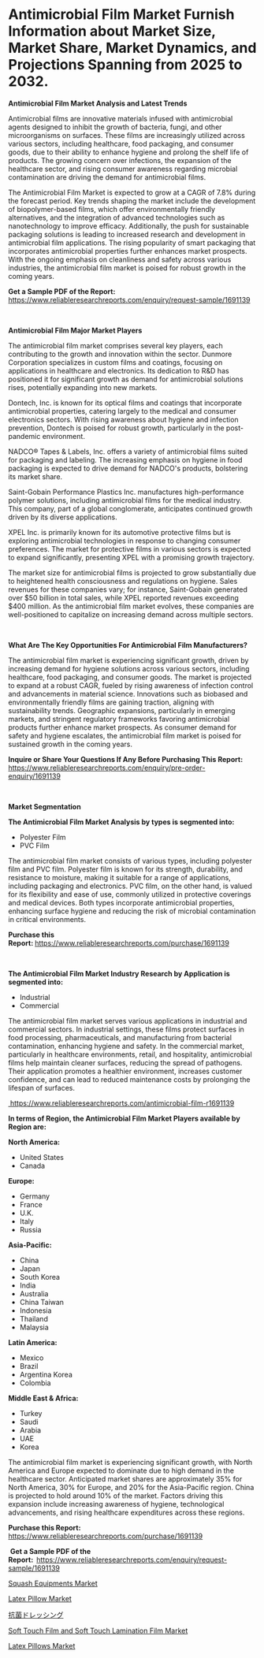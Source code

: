 <p><h1>Antimicrobial Film Market Furnish Information about Market Size, Market Share, Market Dynamics, and Projections Spanning from 2025 to 2032.</h1></p><p><strong>Antimicrobial Film Market Analysis and Latest Trends</strong></p>
<p><p>Antimicrobial films are innovative materials infused with antimicrobial agents designed to inhibit the growth of bacteria, fungi, and other microorganisms on surfaces. These films are increasingly utilized across various sectors, including healthcare, food packaging, and consumer goods, due to their ability to enhance hygiene and prolong the shelf life of products. The growing concern over infections, the expansion of the healthcare sector, and rising consumer awareness regarding microbial contamination are driving the demand for antimicrobial films.</p><p>The Antimicrobial Film Market is expected to grow at a CAGR of 7.8% during the forecast period. Key trends shaping the market include the development of biopolymer-based films, which offer environmentally friendly alternatives, and the integration of advanced technologies such as nanotechnology to improve efficacy. Additionally, the push for sustainable packaging solutions is leading to increased research and development in antimicrobial film applications. The rising popularity of smart packaging that incorporates antimicrobial properties further enhances market prospects. With the ongoing emphasis on cleanliness and safety across various industries, the antimicrobial film market is poised for robust growth in the coming years.</p></p>
<p><strong>Get a Sample PDF of the Report:&nbsp;</strong> <a href="https://www.reliableresearchreports.com/enquiry/request-sample/1691139?utm_campaign=123&utm_medium=2&utm_source=Github&utm_content=ia&utm_term=07012025&utm_id=antimicrobial-film">https://www.reliableresearchreports.com/enquiry/request-sample/1691139</a></p>
<p>&nbsp;</p>
<p><strong>Antimicrobial Film Major Market Players</strong></p>
<p><p>The antimicrobial film market comprises several key players, each contributing to the growth and innovation within the sector. Dunmore Corporation specializes in custom films and coatings, focusing on applications in healthcare and electronics. Its dedication to R&D has positioned it for significant growth as demand for antimicrobial solutions rises, potentially expanding into new markets.</p><p>Dontech, Inc. is known for its optical films and coatings that incorporate antimicrobial properties, catering largely to the medical and consumer electronics sectors. With rising awareness about hygiene and infection prevention, Dontech is poised for robust growth, particularly in the post-pandemic environment. </p><p>NADCO® Tapes & Labels, Inc. offers a variety of antimicrobial films suited for packaging and labeling. The increasing emphasis on hygiene in food packaging is expected to drive demand for NADCO's products, bolstering its market share.</p><p>Saint-Gobain Performance Plastics Inc. manufactures high-performance polymer solutions, including antimicrobial films for the medical industry. This company, part of a global conglomerate, anticipates continued growth driven by its diverse applications.</p><p>XPEL Inc. is primarily known for its automotive protective films but is exploring antimicrobial technologies in response to changing consumer preferences. The market for protective films in various sectors is expected to expand significantly, presenting XPEL with a promising growth trajectory.</p><p>The market size for antimicrobial films is projected to grow substantially due to heightened health consciousness and regulations on hygiene. Sales revenues for these companies vary; for instance, Saint-Gobain generated over $50 billion in total sales, while XPEL reported revenues exceeding $400 million. As the antimicrobial film market evolves, these companies are well-positioned to capitalize on increasing demand across multiple sectors.</p></p>
<p>&nbsp;</p>
<p><strong>What Are The Key Opportunities For Antimicrobial Film Manufacturers?</strong></p>
<p><p>The antimicrobial film market is experiencing significant growth, driven by increasing demand for hygiene solutions across various sectors, including healthcare, food packaging, and consumer goods. The market is projected to expand at a robust CAGR, fueled by rising awareness of infection control and advancements in material science. Innovations such as biobased and environmentally friendly films are gaining traction, aligning with sustainability trends. Geographic expansions, particularly in emerging markets, and stringent regulatory frameworks favoring antimicrobial products further enhance market prospects. As consumer demand for safety and hygiene escalates, the antimicrobial film market is poised for sustained growth in the coming years.</p></p>
<p><strong>Inquire or Share Your Questions If Any Before Purchasing This Report:</strong> <a href="https://www.reliableresearchreports.com/enquiry/pre-order-enquiry/1691139?utm_campaign=123&utm_medium=2&utm_source=Github&utm_content=ia&utm_term=07012025&utm_id=antimicrobial-film">https://www.reliableresearchreports.com/enquiry/pre-order-enquiry/1691139</a></p>
<p>&nbsp;</p>
<p><strong>Market Segmentation</strong></p>
<p><strong>The Antimicrobial Film Market Analysis by types is segmented into:</strong></p>
<p><ul><li>Polyester Film</li><li>PVC Film</li></ul></p>
<p><p>The antimicrobial film market consists of various types, including polyester film and PVC film. Polyester film is known for its strength, durability, and resistance to moisture, making it suitable for a range of applications, including packaging and electronics. PVC film, on the other hand, is valued for its flexibility and ease of use, commonly utilized in protective coverings and medical devices. Both types incorporate antimicrobial properties, enhancing surface hygiene and reducing the risk of microbial contamination in critical environments.</p></p>
<p><strong>Purchase this Report:&nbsp;</strong><a href="https://www.reliableresearchreports.com/purchase/1691139?utm_campaign=123&utm_medium=2&utm_source=Github&utm_content=ia&utm_term=07012025&utm_id=antimicrobial-film">https://www.reliableresearchreports.com/purchase/1691139</a></p>
<p>&nbsp;</p>
<p><strong>The Antimicrobial Film Market Industry Research by Application is segmented into:</strong></p>
<p><ul><li>Industrial</li><li>Commercial</li></ul></p>
<p><p>The antimicrobial film market serves various applications in industrial and commercial sectors. In industrial settings, these films protect surfaces in food processing, pharmaceuticals, and manufacturing from bacterial contamination, enhancing hygiene and safety. In the commercial market, particularly in healthcare environments, retail, and hospitality, antimicrobial films help maintain cleaner surfaces, reducing the spread of pathogens. Their application promotes a healthier environment, increases customer confidence, and can lead to reduced maintenance costs by prolonging the lifespan of surfaces.</p></p>
<p><a href="https://www.reliableresearchreports.com/antimicrobial-film-r1691139?utm_campaign=123&utm_medium=2&utm_source=Github&utm_content=ia&utm_term=07012025&utm_id=antimicrobial-film">&nbsp;https://www.reliableresearchreports.com/antimicrobial-film-r1691139</a></p>
<p><strong>In terms of Region, the Antimicrobial Film Market Players available by Region are:</strong></p>
<p>
    <p> <strong> North America: </strong>
        <ul>
            <li>United States</li>
            <li>Canada</li>
        </ul>
        </p> 
    <p> <strong> Europe: </strong>
        <ul>
            <li>Germany</li>
            <li>France</li>
            <li>U.K.</li>
            <li>Italy</li>
            <li>Russia</li>
        </ul>
        </p> 
    <p> <strong> Asia-Pacific: </strong>
        <ul>
            <li>China</li>
            <li>Japan</li>
            <li>South Korea</li>
            <li>India</li>
            <li>Australia</li>
            <li>China Taiwan</li>
            <li>Indonesia</li>
            <li>Thailand</li>
            <li>Malaysia</li>
        </ul>
        </p> 
    <p> <strong> Latin America: </strong>
        <ul>
            <li>Mexico</li>
            <li>Brazil</li>
            <li>Argentina Korea</li>
            <li>Colombia</li>
        </ul>
        </p> 
    <p> <strong> Middle East & Africa: </strong>
        <ul>
            <li>Turkey</li>
            <li>Saudi</li>
            <li>Arabia</li>
            <li>UAE</li>
            <li>Korea</li>
        </ul>
    </p>
    </p>
<p><p>The antimicrobial film market is experiencing significant growth, with North America and Europe expected to dominate due to high demand in the healthcare sector. Anticipated market shares are approximately 35% for North America, 30% for Europe, and 20% for the Asia-Pacific region. China is projected to hold around 10% of the market. Factors driving this expansion include increasing awareness of hygiene, technological advancements, and rising healthcare expenditures across these regions.</p></p>
<p><strong>Purchase this Report: </strong><a href="https://www.reliableresearchreports.com/purchase/1691139?utm_campaign=123&utm_medium=2&utm_source=Github&utm_content=ia&utm_term=07012025&utm_id=antimicrobial-film">https://www.reliableresearchreports.com/purchase/1691139</a></p>
<p>&nbsp;<strong>Get a Sample PDF of the Report:&nbsp;&nbsp;</strong><a href="https://www.reliableresearchreports.com/enquiry/request-sample/1691139?utm_campaign=123&utm_medium=2&utm_source=Github&utm_content=ia&utm_term=07012025&utm_id=antimicrobial-film">https://www.reliableresearchreports.com/enquiry/request-sample/1691139</a></p>
<p><strong></strong></p>
<p><p><a href="https://github.com/luckyshygirl/Market-Research-Report-List-7/blob/main/squash-equipments-market.md?utm_campaign=123&utm_medium=2&utm_source=Github&utm_content=ia&utm_term=07012025&utm_id=antimicrobial-film">Squash Equipments Market</a></p><p><a href="https://github.com/petbigbeepjn/Market-Research-Report-List-1/blob/main/latex-pillow-market.md?utm_campaign=123&utm_medium=2&utm_source=Github&utm_content=ia&utm_term=07012025&utm_id=antimicrobial-film">Latex Pillow Market</a></p><p><a href="https://github.com/mohamedbakry57/Market-Research-Report-List-6/blob/main/502332929691.md?utm_campaign=123&utm_medium=2&utm_source=Github&utm_content=ia&utm_term=07012025&utm_id=antimicrobial-film">抗菌ドレッシング</a></p><p><a href="https://github.com/risingtrista99259/Market-Research-Report-List-1/blob/main/soft-touch-film-and-soft-touch-lamination-film-market.md?utm_campaign=123&utm_medium=2&utm_source=Github&utm_content=ia&utm_term=07012025&utm_id=antimicrobial-film">Soft Touch Film and Soft Touch Lamination Film Market</a></p><p><a href="https://github.com/dmitriyvo6rog/Market-Research-Report-List-1/blob/main/latex-pillows-market.md?utm_campaign=123&utm_medium=2&utm_source=Github&utm_content=ia&utm_term=07012025&utm_id=antimicrobial-film">Latex Pillows Market</a></p></p>